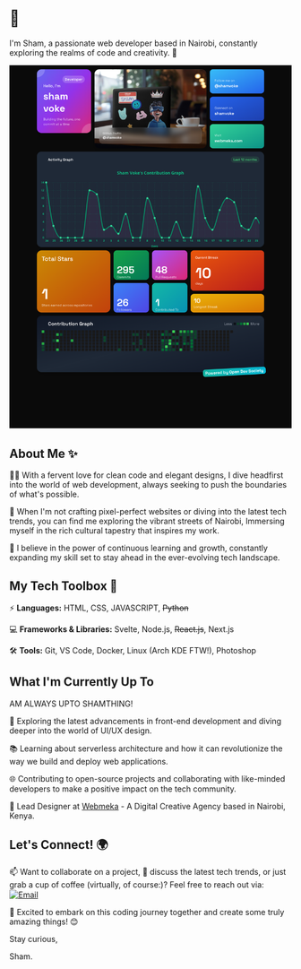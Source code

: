 # 👋

<!--
**shamvoke/shamvoke**
-->
I'm Sham, a passionate web developer based in Nairobi, constantly exploring the realms of code and creativity. 🚀

![OpenReadme](https://raw.githubusercontent.com/ravixalgorithm/openreadme-images/main/profiles/ba2905fcf82a.png)
## About Me ✨

👨‍💻 With a fervent love for clean code and elegant designs, I dive headfirst into the world of web development, always seeking to push the boundaries of what's possible.

🎨 When I'm not crafting pixel-perfect websites or diving into the latest tech trends, you can find me exploring the vibrant streets of Nairobi, Immersing myself in the rich cultural tapestry that inspires my work.

🌱 I believe in the power of continuous learning and growth, constantly expanding my skill set to stay ahead in the ever-evolving tech landscape.

## My Tech Toolbox 🧰

⚡ **Languages:** HTML, CSS, JAVASCRIPT, ~~Python~~

💻 **Frameworks & Libraries:** Svelte, Node.js, ~~React.js~~, Next.js

🛠️ **Tools:** Git, VS Code, Docker, Linux (Arch KDE FTW!), Photoshop

## What I'm Currently Up To

AM ALWAYS UPTO SHAMTHING!

🔭 Exploring the latest advancements in front-end development and diving deeper into the world of UI/UX design.

📚 Learning about serverless architecture and how it can revolutionize the way we build and deploy web applications.

🌐 Contributing to open-source projects and collaborating with like-minded developers to make a positive impact on the tech community.

🚀 Lead Designer at [Webmeka](https://www.webmeka.com/)   - A Digital Creative Agency based in Nairobi, Kenya.

## Let's Connect! 🌍

📫 Want to collaborate on a project, 💬 discuss the latest tech trends, or just grab a cup of coffee (virtually, of course:)? Feel free to reach out via: <a href="mailto:shamvoke@webmeka.com" title="Email"><img alt="Email" src="https://img.shields.io/badge/Email-0078D4?style=for-the-badge&logo=minutemailer&logoColor=white" height="30" align="center"/></a>

🚀 Excited to embark on this coding journey together and create some truly amazing things! 😊

Stay curious,

Sham.